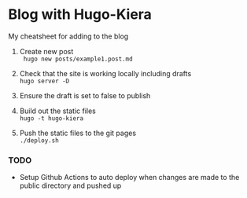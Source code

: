 # Blog with Hugo-Kiera

My cheatsheet for adding to the blog

1. Create new post  
   ` hugo new posts/example1.post.md`
1. Check that the site is working locally including drafts  
   `hugo server -D`
1. Ensure the draft is set to false to publish

1. Build out the static files  
   `hugo -t hugo-kiera`
1. Push the static files to the git pages  
   `./deploy.sh`

### TODO

- Setup Github Actions to auto deploy when changes are made to the public directory and pushed up
